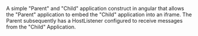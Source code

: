 A simple "Parent" and "Child" application construct in angular that allows the "Parent" application to embed the "Child" application into an iframe. The Parent subsequently has a HostListener configured to receive messages from the "Child" Application.
